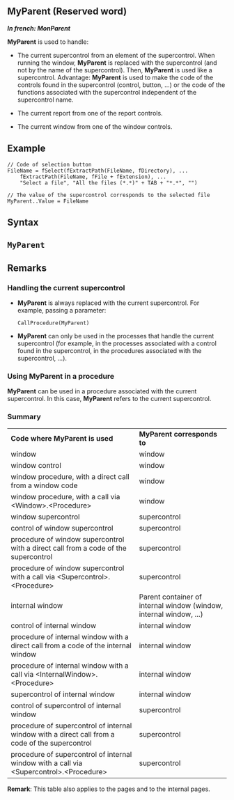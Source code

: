 
## MyParent (Reserved word)

***In french: MonParent***
				



<a name="XUse"></a>
<a name="Use"></a>
<a name="description"></a>
**MyParent** is used to handle:

- The current supercontrol from an element of the supercontrol. 
	When running the window, **MyParent** is replaced with the supercontrol (and not by the name of the supercontrol). Then, **MyParent** is used like a supercontrol.
	Advantage: **MyParent** is used to make the code of the controls found in the supercontrol (control, button, ...) or the code of the functions associated with the supercontrol independent of the supercontrol name.

- The current report from one of the report controls.

- The current window from one of the window controls.





<a name="Example1"></a>
<a name="sample_code"></a>

## Example


```wl
// Code of selection button
FileName = fSelect(fExtractPath(FileName, fDirectory), ...
	fExtractPath(FileName, fFile + fExtension), ...
	"Select a file", "All the files (*.*)" + TAB + "*.*", "")

// The value of the supercontrol corresponds to the selected file
MyParent..Value = FileName
```

<a name="XSYNTAX"></a>
<a name="SYNTAX1"></a>

## Syntax

`MyParent`
---



<a name="NOTE0"></a>
<a name="NOTE0_1"></a>

## Remarks




### Handling the current supercontrol
<a name="handling_the_current_supercontrol_ELTPARAGRAPHE000073"></a>

- **MyParent** is always replaced with the current supercontrol. For example, passing a parameter:
	
	```wl
	CallProcedure(MyParent)
	```


- **MyParent** can only be used in the processes that handle the current supercontrol (for example, in the processes associated with a control found in the supercontrol, in the procedures associated with the supercontrol, ...).



<a name="NOTE0_2"></a>




### Using MyParent in a procedure
<a name="using_myparent_procedure_ELTPARAGRAPHE000084"></a>

**MyParent** can be used in a procedure associated with the current supercontrol. In this case, **MyParent** refers to the current supercontrol.
<a name="NOTE0_3"></a>




### Summary
<a name="summary_ELTPARAGRAPHE000092"></a>


|   |   |
| --- | --- |
| **Code where MyParent is used** | **MyParent corresponds to** |
| window | window |
| window control | window |
| window procedure, with a direct call from a window code | window |
| window procedure, with a call via &lt;Window&gt;.&lt;Procedure&gt; | window |
| window supercontrol | supercontrol |
| control of window supercontrol | supercontrol |
| procedure of window supercontrol with a direct call from a code of the supercontrol | supercontrol |
| procedure of window supercontrol with a call via &lt;Supercontrol&gt;.&lt;Procedure&gt; | supercontrol |
| internal window | Parent container of internal window (window, internal window, ...) |
| control of internal window | internal window |
| procedure of internal window with a direct call from a code of the internal window | internal window |
| procedure of internal window with a call via &lt;InternalWindow&gt;.&lt;Procedure&gt; | internal window |
| supercontrol of internal window | internal window |
| control of supercontrol of internal window | supercontrol |
| procedure of supercontrol of internal window with a direct call from a code of the supercontrol | supercontrol |
| procedure of supercontrol of internal window with a call via &lt;Supercontrol&gt;.&lt;Procedure&gt; | supercontrol |





**Remark**: This table also applies to the pages and to the internal pages.


